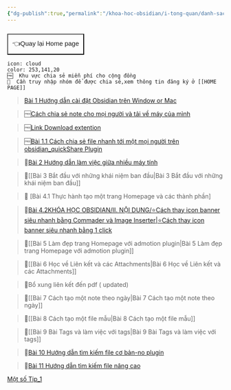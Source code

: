 ```yaml
---
{"dg-publish":true,"permalink":"/khoa-hoc-obsidian/i-tong-quan/danh-sach-bai-hoc-obsidian-co-ban/","dgPassFrontmatter":true,"noteIcon":"1","created":"","updated":""}
---
```




<div style="display: flex; justify-content: left; cursor: pointer;"> <a href="https://khoahocobsidian.com/" target="_blank"> <button style=" font-size: 15px; padding: 10px; height: fit-content; margin-top: 10px; background: var(--text-accent); font-weight: 10; color: var(--text-on-accent); "> 👈Quay lại Home page </button> </a> </div>

```ad-info
icon: cloud
color: 253,141,20
🆓  Khu vực chia sẻ miễn phí cho cộng đồng
💎  Cần truy nhập nhóm để được chia sẻ,xem thông tin đăng ký ở [[HOME PAGE]]
```

>[Bài 1 Hướng dẫn cài đặt Obsidian trên Window or Mac](https://www.facebook.com/groups/219067851029823/posts/220012227602052/)

>🆓[Cách chia sẻ note cho mọi người và tải về máy của mình](https://www.youtube.com/watch?v=OG3ZutPNDb8&fbclid=IwAR2IDYg-EVx79Cc6QTPT0kgb3NQLztHdf_jVR6k_wXKvA6YmELjnnuLOIwk)

>🆓[Link Download extention](https://chrome.google.com/webstore/detail/markdownload-markdown-web/pcmpcfapbekmbjjkdalcgopdkipoggdi?fbclid=IwAR0NBRCwT2aJmHdVebu6AYvDEfLng_Scv3Fj3siKDdJwj9AvtM1IH6eKFn4)

>🆓[Bài 1.1 Cách chia sẻ file nhanh tới một mọi người trên obsidian_quickShare Plugin](https://www.youtube.com/watch?v=OG3ZutPNDb8&fbclid=IwAR2IDYg-EVx79Cc6QTPT0kgb3NQLztHdf_jVR6k_wXKvA6YmELjnnuLOIwk)

>💎[Bài 2  Hướng dẫn làm việc giữa nhiều máy tính]()

>💎[[Bài 3 Bắt đầu với những khái niệm ban đầu\|Bài 3 Bắt đầu với những khái niệm ban đầu]]

>💎 [Bài 4.1 Thực hành tạo một trang Homepage và các thành phần]

>💎[Bài 4.2KHÓA HỌC OBSIDIAN/II. NỘI DUNG/⭐Cách thay icon banner siêu nhanh bằng Commader và Image Inserter|⭐Cách thay icon banner siêu nhanh bằng 1 click](https://www.facebook.com/groups/219067851029823/posts/237559419180666/)

>💎[[Bài 5 Làm đẹp trang Homepage với admotion plugin\|Bài 5 Làm đẹp trang Homepage với admotion plugin]]

>💎[[Bài 6 Học về Liên kết và các Attachments\|Bài 6 Học về Liên kết và các Attachments]]

>💎Bổ xung liên kết đến pdf ( updated)

>💎[[Bài 7 Cách tạo một note theo ngày\|Bài 7 Cách tạo một note theo ngày]]

>💎[[Bài 8 Cách tạo một file mẫu\|Bài 8 Cách tạo một file mẫu]]

>💎[[Bài 9 Bài Tags và làm việc với tags\|Bài 9 Bài Tags và làm việc với tags]]

>💎[Bài 10 Hướng dẫn tìm kiếm file cơ bản-no plugin](https://www.facebook.com/groups/219067851029823/posts/227826946820580)

>💎[Bài 11 Hướng dẫn tìm kiếm file nâng cao]()

[Một số Tip_1](https://www.facebook.com/groups/219067851029823/posts/239179162352025/)




